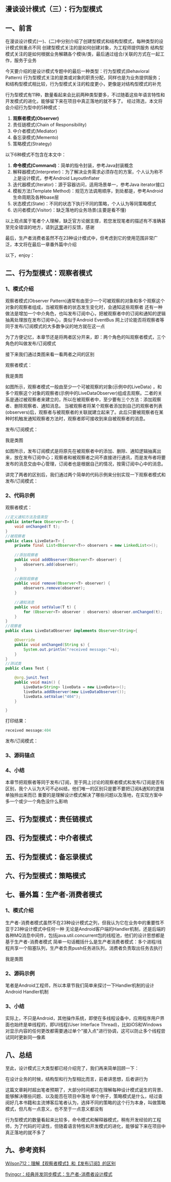 ## 漫谈设计模式（三）：行为型模式

## 一、前言

在漫谈设计模式(一)、(二)中分别介绍了创建型模式和结构型模式，每种类型的设计模式侧重点不同
创建型模式关注的是如何创建对象，为工程师提供服务
结构型模式关注的是如何根据业务解耦各个模块/类，最后通过组合/关联的方式在一起工作，服务于业务

今天要介绍的是设计模式专题中的最后一种类型：行为型模式(Behavioral Pattern)
行为型模式关注的是类或对象的职责分配，同样也是为业务提供服务；和结构型模式相比较，行为型模式关注的粒度更小，更像是对结构型模式的补充

行为型模式有11种，数量看起来会比前两种类型要多，不过随着这些年语言特性和开发模式的进化，能够留下来在项目中真正落地的就不多了。
经过筛选，本文将会介绍行为型中的5种模式：

1. **观察者模式(Observer)**
2. 责任链模式(Chain of Responsibility)
3. 中介者模式(Mediator)
4. 备忘录模式(Memento)
5. 策略模式(Strategy)

以下6种模式不包含在本文中：

1. **命令模式(Command)**：简单的指令封装，参考Java封装概念
2. 解释器模式(Interpreter)：为了解决业务需求必须存在的方案，个人认为称不上是设计模式，参考Android LayoutInflater
3. 迭代器模式(Iterator)：源于容器访问，适用场景单一，参考Java iterator接口
4. 模板方法(Template Method)：规范方法调用顺序，到处都是，参考Android生命周期及各种base层
5. 状态模式(State)：不同的状态下执行不同的策略，个人认为等同策略模式
6. 访问者模式(Visitor)：缺乏落地的业务场景(主要是看不懂)

以上观点属于笔者个人理解，缺乏官方论据支撑，若您发现笔者的描述有不准确甚至完全错误的地方，请到[这里](https://github.com/yibaoshan/Blackboard/issues)进行反馈，感谢

最后，生产者消费者虽然不在23种设计模式中，但考虑到它的使用范围非常广泛，本文将在最后一章番外篇中介绍

以下，enjoy：

## 二、行为型模式：观察者模式
### 1、模式介绍
观察者模式(Observer Pattern)通常有由至少一个可被观察的对象和多个观察这个对象的观察者组成，当被观察者的状态发生变化时，会通知这些观察者
还有一种做法是增加一个中介角色，也叫发布订阅中心，把被观察者中的订阅和通知的逻辑抽离处理放在发布订阅中心，类似于Android EventBus
网上讨论能否将观察者等同于发布/订阅模式的大多数争议的地方就在这一点

为了方便记忆，本章节还是将两者区分开来，即：两个角色的叫观察者模式，三个角色的叫做发布/订阅模式

接下来我们通过类图来看一看两者之间的区别

观察者模式：

我是类图

如图所示，观察者模式一般由至少一个可被观察的对象(示例中的LiveData) ，和多个观察这个对象的观察者(示例中的LiveDataObserver)组成去观察。二者的关系是通过被观察者来建立的，所以在被观察者中，至少要有三个方法：添加观察者、删除观察者、通知消息。
当被观察者将某个观察者添加到自己的观察者列表(observers)后，观察者与被观察者的关联就建立起来了。此后只要被观察者在某种时机触发通知观察者方法时，观察者即可接收到来自被观察者的消息。

发布/订阅模式：

我是类图

如图所示，发布订阅模式是将原先在被观察者中的添加、删除、通知逻辑抽离出来，放在发布订阅中心；观察者和被观察者之间不直接进行通讯，而是发布者将要发布的消息交由中心管理，订阅者也是根据自己的情况，按需订阅中心中的消息。

讲完了两者的区别后，我们通过两个简单的代码示例来分别实现一下观察者模式和发布/订阅模式：

### 2、代码示例

观察者模式：

```java
//定义通知方法及值类型
public interface Observer<T> {
    void onChanged(T t);
}
//被观察者
public class LiveData<T> {
    private final List<Observer<T>> observers = new LinkedList<>();
    
    //添加观察者
    public void addObserver(Observer<T> observer) {
        observers.add(observer);
    }
    
    //删除观察者
    public void remove(Observer<T> observer) {
        observers.remove(observer);
    }
    
    //通知消息
    public void setValue(T t) {
        for (Observer<T> observer : observers) observer.onChanged(t);
    }
}
//观察者
public class LiveDataObserver implements Observer<String>{

    @Override
    public void onChanged(String s) {
        System.out.println("received message:"+s);
    }
}
//测试类
public class Test {

    @org.junit.Test
    public void main() {
        LiveData<String> liveData = new LiveData<>();
        liveData.addObserver(new LiveDataObserver());
        liveData.setValue("404");
    }

}
```

打印结果：

```java
received message:404
```

发布/订阅模式：

### 3、源码锚点

### 4、小结

本章节把观察者等同于发布/订阅，至于网上讨论的观察者模式和发布/订阅是否有区别，我个人认为大可不必纠结，他们唯一的区别只是要不要把订阅&通知的逻辑单独拎出来而已
重要的是理解设计模式解决了哪些问题以及落地，在实现方案中多一个或少一个角色没什么影响

## 三、行为型模式：责任链模式

## 四、行为型模式：中介者模式

## 五、行为型模式：备忘录模式

## 六、行为型模式：策略模式

## 七、番外篇：生产者-消费者模式
### 1、模式介绍

生产者-消费者模式虽然不在23种设计模式之列，但我认为它在业务中的重要性不亚于23种设计模式中任何一种
无论是Android客户端的Handler机制，还是后端的各种MQ消息中间件，包括java.util.concurrent包的线程池，他们的设计思想都是基于生产者-消费者模式
简单一句话概括什么是生产者消费者模式：多个进程/线程共享一个阻塞队列，生产者负责push任务进队列，消费者负责取出任务去执行

我是类图

### 2、源码示例

笔者是Android工程师，所以本章节我们简单来探讨一下Handler机制的设计
Android Handler机制

### 3、小结

实际上，不只是Android，其他操作系统，即使在多线程设备中，应用程序用户界面也始终是单线程的，即UI线程(User Interface Thread)，比如iOS和Windows
对显示内容的任何更改都需要通过单个"接入点"进行协调，这可以防止多个线程尝试同时更新同一像素

## 八、总结

至此，设计模式三大类型都已经介绍完了，我们再来简单回顾一下：

在设计业务的时候，结构型和行为型相比而言，前者讲思想，后者讲行为

这篇文章耗时超出笔者预期了，大部分时间都花在理解每种设计模式诞生的背景、能够解决哪些问题、以及能否在项目中落地
举个例子，策略模式是什么，经过查阅好几本书籍和主流博客后笔者认为，选择不同的策略的这个行为本身，叫做策略模式，但凡有一点意义，也不至于一点意义都没有


行为型模式的数量看起来比较多，命令模式和解释器模式，稍有开发经验的工程师，为了代码的可读性，但随着语言特性和开发模式的进化，能够留下来在项目中真正落地的就不多了

## 九、参考资料

[Wilson712：理解【观察者模式】和【发布订阅】的区别](https://juejin.cn/post/6978728619782701087)

[flyingcr：经典并发同步模式：生产者-消费者设计模式](https://zhuanlan.zhihu.com/p/73442055)
